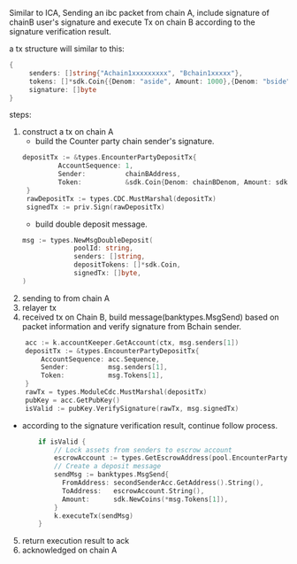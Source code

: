 Similar to ICA, Sending an ibc packet from chain A, include signature of chainB user's signature and execute Tx on chain B according to the signature verification result.

a tx structure will similar to this:

```go
{
     senders: []string{"Achain1xxxxxxxxx", "Bchain1xxxxx"},
     tokens: []*sdk.Coin{{Denom: "aside", Amount: 1000},{Denom: "bside", Amount: 1000}},
     signature: []byte
}
```

steps:

1. construct a tx on chain A
   - build the Counter party chain sender's signature.
   ```go
   depositTx := &types.EncounterPartyDepositTx{
   			AccountSequence: 1,
   			Sender:          chainBAddress,
   			Token:           &sdk.Coin{Denom: chainBDenom, Amount: sdk.NewInt(initialY)},
   	}
    rawDepositTx := types.CDC.MustMarshal(depositTx)
    signedTx := priv.Sign(rawDepositTx)
   ```
   - build double deposit message.
   ```go
   msg := types.NewMsgDoubleDeposit(
   				poolId: string,
   				senders: []string,
   				depositTokens: []*sdk.Coin,
   				signedTx: []byte,
   )
   ```
2. sending to from chain A
3. relayer tx
4. received tx on Chain B, build message(banktypes.MsgSend) based on packet information and verify signature from Bchain sender.

```go
    acc := k.accountKeeper.GetAccount(ctx, msg.senders[1])
	depositTx := &types.EncounterPartyDepositTx{
	    AccountSequence: acc.Sequence,
	    Sender:          msg.senders[1],
	    Token:           msg.Tokens[1],
	}
    rawTx = types.ModuleCdc.MustMarshal(depositTx)
    pubKey = acc.GetPubKey()
    isValid := pubKey.VerifySignature(rawTx, msg.signedTx)

```

- according to the signature verification result, continue follow process.

  ```go
      if isValid {
          // Lock assets from senders to escrow account
          escrowAccount := types.GetEscrowAddress(pool.EncounterPartyPort, pool.EncounterPartyChannel)
          // Create a deposit message
          sendMsg := banktypes.MsgSend{
  	        FromAddress: secondSenderAcc.GetAddress().String(),
  	        ToAddress:   escrowAccount.String(),
  	        Amount:      sdk.NewCoins(*msg.Tokens[1]),
          }
          k.executeTx(sendMsg)
      }
  ```

5. return execution result to ack
6. acknowledged on chain A
